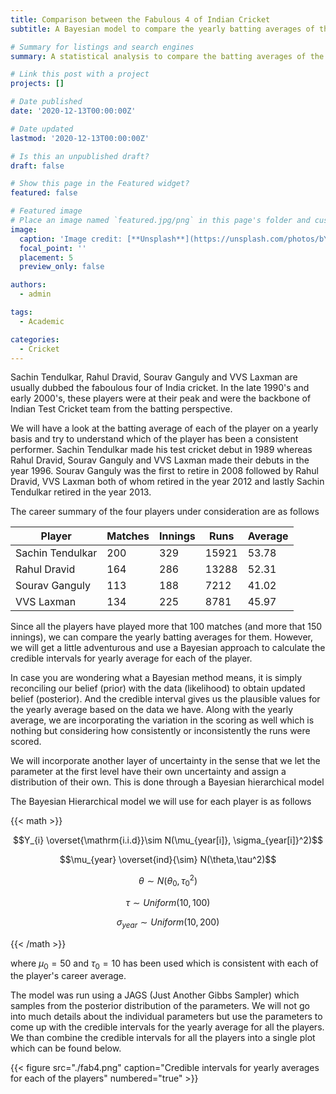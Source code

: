 ```yaml
---
title: Comparison between the Fabulous 4 of Indian Cricket
subtitle: A Bayesian model to compare the yearly batting averages of the fabulous four players from late 1990's and early 2000's to identify the most consistent player. 

# Summary for listings and search engines
summary: A statistical analysis to compare the batting averages of the fabulous four players of Indian cricket. THis analysis will help us answer some questions about who is the best among them.

# Link this post with a project
projects: []

# Date published
date: '2020-12-13T00:00:00Z'

# Date updated
lastmod: '2020-12-13T00:00:00Z'

# Is this an unpublished draft?
draft: false

# Show this page in the Featured widget?
featured: false

# Featured image
# Place an image named `featured.jpg/png` in this page's folder and customize its options here.
image:
  caption: 'Image credit: [**Unsplash**](https://unsplash.com/photos/bY4cqxp7vos)'
  focal_point: ''
  placement: 5
  preview_only: false

authors:
  - admin

tags:
  - Academic

categories:
  - Cricket
---
```


Sachin Tendulkar, Rahul Dravid, Sourav Ganguly and VVS Laxman are usually dubbed the faboulous four of India cricket. In the late 1990's and early 2000's, these players were at their peak and were the backbone of Indian Test Cricket team from the batting perspective.


We will have a look at the batting average of each of the player on a yearly basis and try to understand which of the player has been a consistent performer. Sachin Tendulkar made his test cricket debut in 1989 whereas Rahul Dravid, Sourav Ganguly and VVS Laxman made their debuts in the year 1996. Sourav Ganguly was the first to retire in 2008 followed by Rahul Dravid, VVS Laxman both of whom retired in the year 2012 and lastly Sachin Tendulkar retired in the year 2013.


The career summary of the four players under consideration are as follows


| Player           	| Matches 	| Innings 	| Runs  	| Average 	|
|------------------	|-----------|-----------|---------|-----------|
| Sachin Tendulkar 	| 200     	| 329     	| 15921 	| 53.78   	|
| Rahul Dravid     	| 164     	| 286     	| 13288 	| 52.31   	|
| Sourav Ganguly   	| 113     	| 188     	| 7212  	| 41.02   	|
| VVS Laxman       	| 134     	| 225     	| 8781  	| 45.97   	|


Since all the players have played more that 100 matches (and more that 150 innings), we can compare the yearly batting averages for them. However, we will get a little adventurous and use a Bayesian approach to calculate the credible intervals for yearly average for each of the player.


In case you are wondering what a Bayesian method means, it is simply reconciling our belief (prior) with the data (likelihood) to obtain updated belief (posterior). And the credible interval gives us the plausible values for the yearly average based on the data we have. Along with the yearly average, we are incorporating the variation in the scoring as well which is nothing but considering how consistently or inconsistently the runs were scored.

We will incorporate another layer of uncertainty in the sense that we let the parameter at the first level have their own uncertainty and assign a distribution of their own. This is done through a Bayesian hierarchical model

The Bayesian Hierarchical model we will use for each player is as follows

{{< math >}}

$$Y_{i} \overset{\mathrm{i.i.d}}\sim N(\mu_{year[i]}, \sigma_{year[i]}^2)$$

$$\mu_{year} \overset{ind}{\sim} N(\theta,\tau^2)$$

$$\theta \sim N(\theta_{0}, \tau_{0}^2)$$

$$\tau \sim Uniform(10,100)$$

$$\sigma_{year} \sim Uniform(10,200)$$

{{< /math >}}

where $\mu_{0} = 50$ and $\tau_{0} = 10$ has been used which is consistent with each of the player's career average.

The model was run using a JAGS (Just Another Gibbs Sampler) which samples from the posterior distribution of the parameters. We will not go into much details about the individual parameters but use the parameters to come up with the credible intervals for the yearly average for all the players. We than combine the credible intervals for all the players into a single plot which can be found below.

{{< figure src="./fab4.png" caption="Credible intervals for yearly averages for each of the players"  numbered="true" >}}


